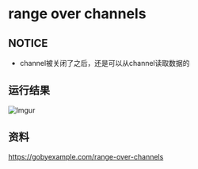 # range over channels

## NOTICE
 - channel被关闭了之后，还是可以从channel读取数据的

## 运行结果
![Imgur](https://i.imgur.com/ogNXzhM.png)

## 资料
https://gobyexample.com/range-over-channels